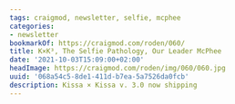```yaml
---
tags: craigmod, newsletter, selfie, mcphee
categories:
- newsletter
bookmarkOf: https://craigmod.com/roden/060/
title: K×K³, The Selfie Pathology, Our Leader McPhee
date: '2021-10-03T15:09:00+02:00'
headImage: https://craigmod.com/roden/img/060/060.jpg
uuid: '068a54c5-8de1-411d-b7ea-5a7526da0fcb'
description: Kissa × Kissa v. 3.0 now shipping
---
```

